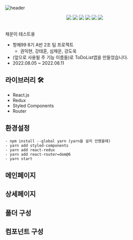 ![header](https://capsule-render.vercel.app/api?type=waving&text=MyToDoList&color=auto&height=200&animation=scaleIn)

<div align=center> 
<img src="https://img.shields.io/badge/React.js-F7DF1E?style=for-the-badge&logo=react&logoColor=#3776AB"/>
<img src="https://img.shields.io/badge/Styled_Components-000000?style=for-the-badge&logo=react&logoColor=#3776AB"/>
<img src="https://img.shields.io/badge/Redux-F7DF1E?style=for-the-badge&logo=redux&logoColor=#1572B6"/>
<img src="https://img.shields.io/badge/javascript-red?style=for-the-badge&logo=javascript&logoColor=black"/>
<img src="https://img.shields.io/badge/HTML5-008000?style=for-the-badge&logo=HTML5&logoColor=#E34F26"/>
<img src="https://img.shields.io/badge/CSS3-blue?style=for-the-badge&logo=css3&logoColor=#1572B6"/>
</div>
<br>

채운이 테스트용

- 항해99 8기 A반 2조 팀 프로젝트
  - 권익현, 강태훈, 심채운, 강도욱
- (앞으로 사용될 주 기능 이름들)로 ToDoList앱을 만들었습니다.
- 2022.08.05 ~ 2022.08.11

## 라이브러리 🛠

- React.js
- Redux
- Styled Components
- Router

## 환경설정

```
- npm install --global yarn (yarn을 설치 안했을때)
- yarn add styled-components
- yarn add react-redux
- yarn add react-router=dom@6
- yarn start
```

##

## 메인페이지

## 상세페이지

## 폴더 구성

## 컴포넌트 구성

```javascript

```

